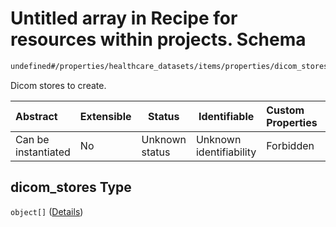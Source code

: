 # Untitled array in Recipe for resources within projects. Schema

```txt
undefined#/properties/healthcare_datasets/items/properties/dicom_stores
```

Dicom stores to create.


| Abstract            | Extensible | Status         | Identifiable            | Custom Properties | Additional Properties | Access Restrictions | Defined In                                                                                                          |
| :------------------ | ---------- | -------------- | ----------------------- | :---------------- | --------------------- | ------------------- | ------------------------------------------------------------------------------------------------------------------- |
| Can be instantiated | No         | Unknown status | Unknown identifiability | Forbidden         | Allowed               | none                | [resources.schema.json\*](../../../../../../../../../../tmp/182028425/resources.schema.json "open original schema") |

## dicom_stores Type

`object[]` ([Details](resources-properties-healthcare_datasets-items-properties-dicom_stores-items.md))
